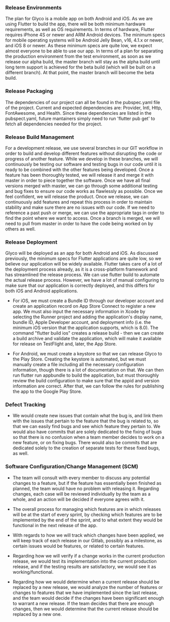 ### Release Environments 

The plan for Glyco is a mobile app on both Android and iOS. As we are using Flutter to build the app, there will be both minimum hardware requirements, as well as OS requirements. In terms of hardware, Flutter requires iPhone 4S or newer and ARM Android devices. The minimum specs for mobile operating systems will be Android Jelly Bean, v16, 4.1.x or newer, and iOS 8 or newer. As these minimum specs are quite low, we expect almost everyone to be able to use our app. In terms of a plan for separating the production environment from the test environment, as soon as we release our alpha build, the master branch will stay as the alpha build until long term support is achieved for the beta build (which will be built on a different branch). At that point, the master branch will become the beta build. 

### Release Packaging 

The dependencies of our project can all be found in the pubspec.yaml file of the project. Current and expected dependencies are: Provider, Intl, Http, FontAwesome, and Health. Since these dependencies are listed in the pubspect.yaml, future mantainers simply need to run 'flutter pub get' to fetch all dependencies needed for the project.

### Release Build Management 

For a development release, we use several branches in our GIT workflow in order to build and develop different features without disrupting the code or progress of another feature. While we develop in these branches, we will continuously be testing our software and testing bugs in our code until it is ready to be combined with the other features being developed. Once a feature has been thoroughly tested, we will release it and merge it with master in order to piece together the software. Once we have all final versions merged with master, we can go through some additional testing and bug fixes to ensure our code works as flawlessly as possible. Once we feel confident, we will release the product. Once we release, we can continuously add features and repeat this process in order to maintain stability and make sure there are no issues with our code.
If we need to reference a past push or merge, we can use the appropriate tags in order to find the point where we want to access. Once a branch is merged, we will need to pull from master in order to have the code being worked on by others as well.

### Release Deployment 

Glyco will be deployed as an app for both Android and iOS. As discussed previously, the minimum specs for Flutter applications are quite low, so we believe our application will be widely available. Flutter takes care of a lot of the deployment process already, as it is a cross-platform framework and has streamlined the release process. We can use flutter build to automate the actual release process. However, we have a lot of manual configuring to make sure that our application is correctly deployed, and this differs for both iOS and Android applications. 

* For iOS, we must create a Bundle ID through our developer account and create an application record on App Store Connect to register a new app. We must also input the necessary information in Xcode by selecting the Runner project and adding the application's display name, bundle ID, Apple Developer account, and deployment info (i.e. the minimum iOS version that the application supports, which is 8.0). The command "flutter build ios" creates a release build - then we can create a build archive and validate the application, which will make it available for release on TestFlight and, later, the App Store.

* For Android, we must create a keystore so that we can release Glyco to the Play Store. Creating the keystore is automated, but we must manually create a file including all the necessary configuration information, though there is a lot of documentation on that. We can then run flutter run appbundle to build the application, but must thoroughly review the build configuration to make sure that the appid and version information are correct. After that, we can follow the rules for publishing the app to the Google Play Store.

### Defect Tracking 

* We would create new issues that contain what the bug is, and link them with the issues that pertain to the feature that the bug is related to, so that we can easily find bugs and see which feature they pertain to. We would also have commits that are solely dedicated to the fixing of bugs so that there is no confusion when a team member decides to work on a new feature, or on fixing bugs. There would also be commits that are dedicated solely to the creation of separate tests for these fixed bugs, as well. 

### Software Configuration/Change Management (SCM) 

* The team will consult with every member to discuss any potential changes to a feature, but if the feature has essentially been finished as planned, the team would have no problem with releasing it. Regarding changes, each case will be reviewed individually by the team as a whole, and an action will be decided if everyone agrees with it. 

* The overall process for managing which features are in which releases will be at the start of every sprint, by checking which features are to be implemented by the end of the sprint, and to what extent they would be functional in the next release of the app.

* With regards to how we will track which changes have been applied, we will keep track of each release in our Gitlab, possibly as a milestone, as certain issues would be features, or related to certain features.

* Regarding how we will verify if a change works in the current production release, we would test its implementation into the current production release, and if the testing results are satisfactory, we would see it as working/functional.

* Regarding how we would determine when a current release should be replaced by a new release, we would analyze the number of features or changes to features that we have implemented since the last release, and the team would decide if the changes have been significant enough to warrant a new release. If the team decides that there are enough changes, then we would determine that the current release should be replaced by a new one.